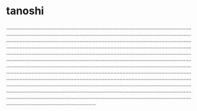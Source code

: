 # tanoshi

............................................................................................................................................................................................................................................................................................................................................................................................................................................................................................................................................................................................................................................................................................................................................................................................................................................................................................................................................................................................................................................................................................................................................................................................................................................................................................................................................................................................................................................................................................................................................................................................................
